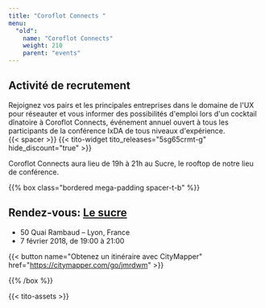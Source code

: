 ```yaml
---
title: "Coroflot Connects "
menu:
  "old":
    name: "Coroflot Connects"
    weight: 210
    parent: "events"
---
```

## Activité de recrutement

Rejoignez vos pairs et les principales entreprises dans le domaine de l'UX pour réseauter et vous informer des possibilités d'emploi lors d'un cocktail dînatoire à Coroflot Connects, événement annuel ouvert à tous les participants de la conférence IxDA de tous niveaux d'expérience.     
{{< spacer >}}
{{< tito-widget  tito_releases="5sg65crmt-g" hide_discount="true" >}}

Coroflot Connects aura lieu de 19h à 21h au Sucre, le rooftop de notre lieu de conférence. 

{{% box class="bordered mega-padding spacer-t-b" %}}

## Rendez-vous: [Le sucre](http://www.le-sucre.eu)
* 50 Quai Rambaud – Lyon, France
* 7 février 2018, de 19:00 à 21:00 

{{< button name="Obtenez un itinéraire avec CityMapper" href="https://citymapper.com/go/jmrdwm" >}}

{{% /box %}}

{{< tito-assets >}}
